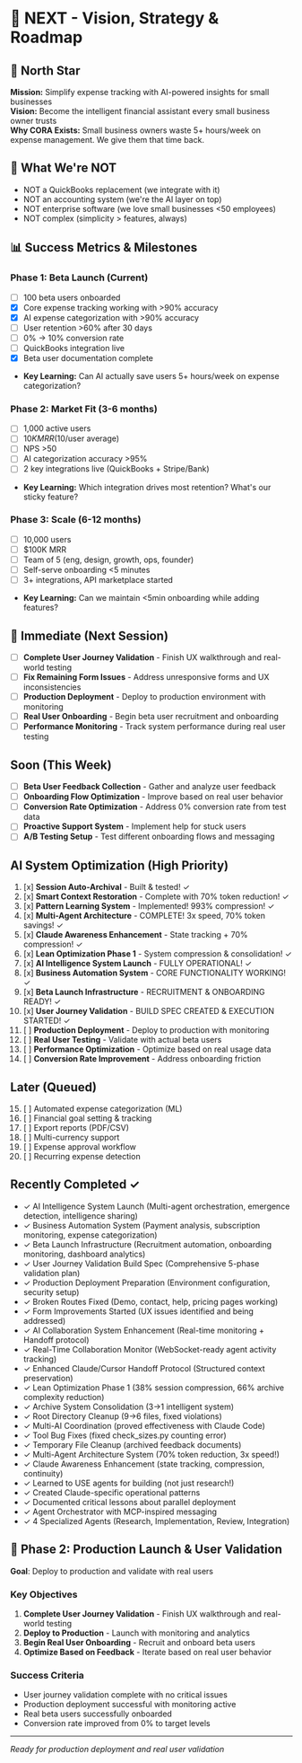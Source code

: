 # 🎯 NEXT - Vision, Strategy & Roadmap

## 🌟 North Star
**Mission:** Simplify expense tracking with AI-powered insights for small businesses  
**Vision:** Become the intelligent financial assistant every small business owner trusts  
**Why CORA Exists:** Small business owners waste 5+ hours/week on expense management. We give them that time back.

## 🚫 What We're NOT
- NOT a QuickBooks replacement (we integrate with it)
- NOT an accounting system (we're the AI layer on top)
- NOT enterprise software (we love small businesses <50 employees)
- NOT complex (simplicity > features, always)

## 📊 Success Metrics & Milestones

### Phase 1: Beta Launch (Current)
- [ ] 100 beta users onboarded
- [x] Core expense tracking working with >90% accuracy
- [x] AI expense categorization with >90% accuracy
- [ ] User retention >60% after 30 days
- [ ] 0% → 10% conversion rate
- [ ] QuickBooks integration live
- [x] Beta user documentation complete
- **Key Learning:** Can AI actually save users 5+ hours/week on expense categorization?

### Phase 2: Market Fit (3-6 months)
- [ ] 1,000 active users
- [ ] $10K MRR ($10/user average)
- [ ] NPS >50
- [ ] AI categorization accuracy >95%
- [ ] 2 key integrations live (QuickBooks + Stripe/Bank)
- **Key Learning:** Which integration drives most retention? What's our sticky feature?

### Phase 3: Scale (6-12 months)
- [ ] 10,000 users
- [ ] $100K MRR
- [ ] Team of 5 (eng, design, growth, ops, founder)
- [ ] Self-serve onboarding <5 minutes
- [ ] 3+ integrations, API marketplace started
- **Key Learning:** Can we maintain <5min onboarding while adding features?

## 🚀 Immediate (Next Session)
- [ ] **Complete User Journey Validation** - Finish UX walkthrough and real-world testing
- [ ] **Fix Remaining Form Issues** - Address unresponsive forms and UX inconsistencies
- [ ] **Production Deployment** - Deploy to production environment with monitoring
- [ ] **Real User Onboarding** - Begin beta user recruitment and onboarding
- [ ] **Performance Monitoring** - Track system performance during real user testing

## Soon (This Week)
- [ ] **Beta User Feedback Collection** - Gather and analyze user feedback
- [ ] **Onboarding Flow Optimization** - Improve based on real user behavior
- [ ] **Conversion Rate Optimization** - Address 0% conversion rate from test data
- [ ] **Proactive Support System** - Implement help for stuck users
- [ ] **A/B Testing Setup** - Test different onboarding flows and messaging

## AI System Optimization (High Priority)
1. [x] **Session Auto-Archival** - Built & tested! ✓
2. [x] **Smart Context Restoration** - Complete with 70% token reduction! ✓
3. [x] **Pattern Learning System** - Implemented! 993% compression! ✓
4. [x] **Multi-Agent Architecture** - COMPLETE! 3x speed, 70% token savings! ✓
5. [x] **Claude Awareness Enhancement** - State tracking + 70% compression! ✓
6. [x] **Lean Optimization Phase 1** - System compression & consolidation! ✓
7. [x] **AI Intelligence System Launch** - FULLY OPERATIONAL! ✓
8. [x] **Business Automation System** - CORE FUNCTIONALITY WORKING! ✓
9. [x] **Beta Launch Infrastructure** - RECRUITMENT & ONBOARDING READY! ✓
10. [x] **User Journey Validation** - BUILD SPEC CREATED & EXECUTION STARTED! ✓
11. [ ] **Production Deployment** - Deploy to production with monitoring
12. [ ] **Real User Testing** - Validate with actual beta users
13. [ ] **Performance Optimization** - Optimize based on real usage data
14. [ ] **Conversion Rate Improvement** - Address onboarding friction

## Later (Queued)
15. [ ] Automated expense categorization (ML)
16. [ ] Financial goal setting & tracking
17. [ ] Export reports (PDF/CSV)
18. [ ] Multi-currency support
19. [ ] Expense approval workflow
20. [ ] Recurring expense detection

## Recently Completed ✓
- ✓ AI Intelligence System Launch (Multi-agent orchestration, emergence detection, intelligence sharing)
- ✓ Business Automation System (Payment analysis, subscription monitoring, expense categorization)
- ✓ Beta Launch Infrastructure (Recruitment automation, onboarding monitoring, dashboard analytics)
- ✓ User Journey Validation Build Spec (Comprehensive 5-phase validation plan)
- ✓ Production Deployment Preparation (Environment configuration, security setup)
- ✓ Broken Routes Fixed (Demo, contact, help, pricing pages working)
- ✓ Form Improvements Started (UX issues identified and being addressed)
- ✓ AI Collaboration System Enhancement (Real-time monitoring + Handoff protocol)
- ✓ Real-Time Collaboration Monitor (WebSocket-ready agent activity tracking)
- ✓ Enhanced Claude/Cursor Handoff Protocol (Structured context preservation)
- ✓ Lean Optimization Phase 1 (38% session compression, 66% archive complexity reduction)
- ✓ Archive System Consolidation (3→1 intelligent system)
- ✓ Root Directory Cleanup (9→6 files, fixed violations)
- ✓ Multi-AI Coordination (proved effectiveness with Claude Code)
- ✓ Tool Bug Fixes (fixed check_sizes.py counting error)
- ✓ Temporary File Cleanup (archived feedback documents)
- ✓ Multi-Agent Architecture System (70% token reduction, 3x speed!)
- ✓ Claude Awareness Enhancement (state tracking, compression, continuity)
- ✓ Learned to USE agents for building (not just research!)
- ✓ Created Claude-specific operational patterns
- ✓ Documented critical lessons about parallel deployment
- ✓ Agent Orchestrator with MCP-inspired messaging
- ✓ 4 Specialized Agents (Research, Implementation, Review, Integration)

## 🎯 Phase 2: Production Launch & User Validation
**Goal**: Deploy to production and validate with real users

### Key Objectives
1. **Complete User Journey Validation** - Finish UX walkthrough and real-world testing
2. **Deploy to Production** - Launch with monitoring and analytics
3. **Begin Real User Onboarding** - Recruit and onboard beta users
4. **Optimize Based on Feedback** - Iterate based on real user behavior

### Success Criteria
- User journey validation complete with no critical issues
- Production deployment successful with monitoring active
- Real beta users successfully onboarded
- Conversion rate improved from 0% to target levels

---
*Ready for production deployment and real user validation*